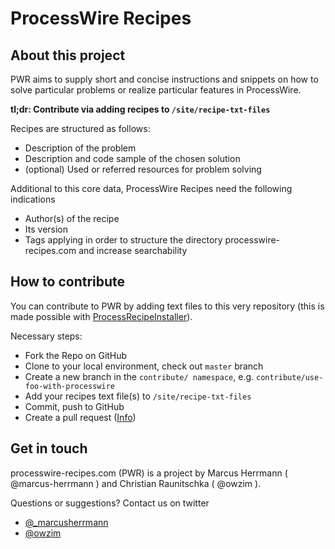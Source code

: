 # ProcessWire Recipes

## About this project

PWR aims to supply short and concise instructions and snippets on how to solve particular problems or realize particular features in ProcessWire. 

**tl;dr: Contribute via adding recipes to `/site/recipe-txt-files`**

Recipes are structured as follows:
 
 * Description of the problem
 * Description and code sample of the chosen solution
 * (optional) Used or referred resources for problem solving
 
Additional to this core data, ProcessWire Recipes need the following indications
 
 * Author(s) of the recipe
 * Its version
 * Tags applying in order to structure the directory processwire-recipes.com and increase searchability
 
## How to contribute

You can contribute to PWR by adding text files to this very repository (this is made possible with [ProcessRecipeInstaller](https://github.com/processwire-recipes/ProcessRecipeInstaller)).

Necessary steps:

 * Fork the Repo on GitHub
 * Clone to your local environment, check out `master` branch
 * Create a new branch in the `contribute/ namespace`, e.g. `contribute/use-foo-with-processwire`
 * Add your recipes text file(s) to `/site/recipe-txt-files`
 * Commit, push to GitHub
 * Create a pull request ([Info](https://help.github.com/articles/creating-a-pull-request/))

## Get in touch

processwire-recipes.com (PWR) is a project by Marcus Herrmann ( @marcus-herrmann ) and Christian Raunitschka ( @owzim ). 

Questions or suggestions? Contact us on twitter

 * [@_marcusherrmann](https://twitter.com/_marcusherrmann)
 * [@owzim](https://twitter.com/owzim)